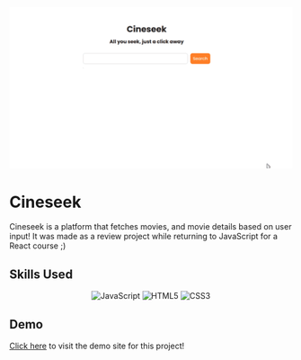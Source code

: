 <img src="https://github.com/riley-ad-clark/image-collection/blob/main/cineseek-gif.gif">

# Cineseek
Cineseek is a platform that fetches movies, and movie details based on user input! It was made as a review project while returning to JavaScript for a React course ;)

## Skills Used
<p align="center">
    <img src="https://img.shields.io/badge/javascript-%23323330.svg?style=for-the-badge&logo=javascript&logoColor=%23F7DF1E" alt="JavaScript">
    <img src="https://img.shields.io/badge/html5-%23E34F26.svg?style=for-the-badge&logo=html5&logoColor=white" alt="HTML5">
    <img src="https://img.shields.io/badge/css3-%231572B6.svg?style=for-the-badge&logo=css3&logoColor=white" alt="CSS3">
</p>

## Demo 
<a href="riley-ad-clark.github.io/cineseek/ ">Click here</a> to visit the demo site for this project!
